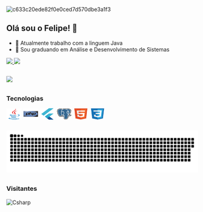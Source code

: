 ![c633c20ede82f0e0ced7d570dbe3a1f3](https://user-images.githubusercontent.com/70382532/138322189-2db8df52-9dcb-40a0-88a8-c365466bd33d.gif)

## Olá sou o Felipe! 👋

- 🔭 Atualmente trabalho com a linguem Java
- 🌱 Sou graduando em Análise e Desenvolvimento de Sistemas
<div>
  <a href="https://github.com/felipecampos94">
  <img height="180em" src="https://github-readme-stats.vercel.app/api?username=felipecampos94&show_icons=true&theme=tokyonight&include_all_commits=true&count_private=true"/>
  <img height="180em" src="https://github-readme-stats.vercel.app/api/top-langs/?username=felipecampos94&layout=compact&langs_count=7&theme=tokyonight "/>
</div>
   
  ##
 <!-- Contatos -->
 <div>   
  <a href="https://www.linkedin.com/in/felipe-campos-2a6055183/" target="_blank"><img src="https://img.shields.io/badge/-LinkedIn-%230077B5?style=for-the-badge&logo=linkedin&logoColor=white" target="_blank"></a>                                          
 <br>

   ##
<!-- Tecnologias -->  
<div style="display: inline_block">

 <h3> Tecnologias </h3>
 <img align="center" alt="Java" height="30" width="40" src="https://raw.githubusercontent.com/devicons/devicon/master/icons/java/java-original.svg">
 <img align="center" alt="PHP" height="30" width="40" src="https://raw.githubusercontent.com/devicons/devicon/master/icons/php/php-original.svg">
 <img align="center" alt="Flutter" height="30" width="40" src="https://raw.githubusercontent.com/devicons/devicon/9f4f5cdb393299a81125eb5127929ea7bfe42889/icons/flutter/flutter-original.svg">
 <img align="center" alt="Postgres" height="30" width="40" src="https://raw.githubusercontent.com/devicons/devicon/master/icons/postgresql/postgresql-original.svg">
 <img align="center" alt="HTML" height="30" width="40" src="https://raw.githubusercontent.com/devicons/devicon/master/icons/html5/html5-original.svg">
 <img align="center" alt="CSS" height="30" width="40" src="https://raw.githubusercontent.com/devicons/devicon/master/icons/css3/css3-original.svg">   

 ##

  ![Snake animation](https://github.com/felipecampos94/felipecampos94/blob/output/github-contribution-grid-snake.svg)

 
  ##
 <!-- Contador de visitas -->
  <h3> Visitantes </h3>  
 <div>
  <img align="center" alt="Csharp" height="30" width="150" src="https://komarev.com/ghpvc/?username=felipecampos94&color=green" alt="felipecampos94" /> <br>
 </div>  
  
  
